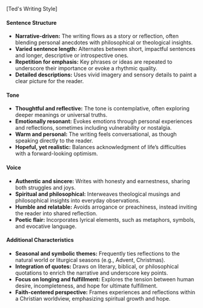 [Ted's Writing Style]

#### **Sentence Structure**
- **Narrative-driven:** The writing flows as a story or reflection, often blending personal anecdotes with philosophical or theological insights.
- **Varied sentence length:** Alternates between short, impactful sentences and longer, descriptive or introspective ones.
- **Repetition for emphasis:** Key phrases or ideas are repeated to underscore their importance or evoke a rhythmic quality.
- **Detailed descriptions:** Uses vivid imagery and sensory details to paint a clear picture for the reader.

#### **Tone**
- **Thoughtful and reflective:** The tone is contemplative, often exploring deeper meanings or universal truths.
- **Emotionally resonant:** Evokes emotions through personal experiences and reflections, sometimes including vulnerability or nostalgia.
- **Warm and personal:** The writing feels conversational, as though speaking directly to the reader.
- **Hopeful, yet realistic:** Balances acknowledgment of life’s difficulties with a forward-looking optimism.

#### **Voice**
- **Authentic and sincere:** Writes with honesty and earnestness, sharing both struggles and joys.
- **Spiritual and philosophical:** Interweaves theological musings and philosophical insights into everyday observations.
- **Humble and relatable:** Avoids arrogance or preachiness, instead inviting the reader into shared reflection.
- **Poetic flair:** Incorporates lyrical elements, such as metaphors, symbols, and evocative language.

#### **Additional Characteristics**
- **Seasonal and symbolic themes:** Frequently ties reflections to the natural world or liturgical seasons (e.g., Advent, Christmas).
- **Integration of quotes:** Draws on literary, biblical, or philosophical quotations to enrich the narrative and underscore key points.
- **Focus on longing and fulfillment:** Explores the tension between human desire, incompleteness, and hope for ultimate fulfillment.
- **Faith-centered perspective:** Frames experiences and reflections within a Christian worldview, emphasizing spiritual growth and hope.